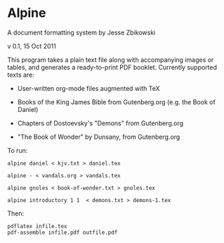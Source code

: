 Alpine
======

A document formatting system by Jesse Zbikowski

v 0.1, 15 Oct 2011

This program takes a plain text file along with accompanying images or
tables, and generates a ready-to-print PDF booklet. Currently
supported texts are:

* User-written org-mode files augmented with TeX

* Books of the King James Bible from Gutenberg.org (e.g. the Book of
  Daniel)

* Chapters of Dostoevsky's "Demons" from Gutenberg.org

* "The Book of Wonder" by Dunsany, from Gutenberg.org

To run:

    alpine daniel < kjv.txt > daniel.tex

    alpine - < vandals.org > vandals.tex

    alpine gnoles < book-of-wonder.txt > gnoles.tex

    alpine introductory 1 1  < demons.txt > demons-1.tex

Then:

    pdflatex infile.tex
    pdf-assemble infile.pdf outfile.pdf

